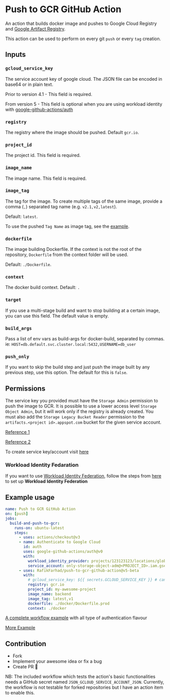 # Push to GCR GitHub Action

An action that builds docker image and pushes to Google Cloud Registry and [Google Artifact Registry](https://github.com/RafikFarhad/push-to-gcr-github-action/issues/35).

This action can be used to perform on every git `push` or every `tag` creation.

## Inputs

### `gcloud_service_key`
The service account key of google cloud. The JSON file can be encoded in base64 or in plain text. 

Prior to version 4.1 - This field is required.

From version 5 - This field is optional when you are using workload identity with [google-github-actions/auth](https://github.com/google-github-actions/auth)
### `registry`
The registry where the image should be pushed. Default `gcr.io`.

### `project_id`
The project id. This field is required.

### `image_name`
The image name. This field is required.

### `image_tag`
The tag for the image. To create multiple tags of the same image, provide a comma (`,`) separated tag name (e.g. `v2.1,v2,latest`).

Default: `latest`.

To use the pushed `Tag Name` as image tag, see the [example](https://github.com/RafikFarhad/push-to-gcr-github-action/blob/master/examples/build_only_tags.yml).

### `dockerfile`
The image building Dockerfile. 
If the context is not the root of the repository, `Dockerfile` from the context folder will be used.

Default: `./Dockerfile`.

### `context`
The docker build context. Default: `.`

### `target`
If you use a multi-stage build and want to stop building at a certain image, you can use this field. The default value is empty.

### `build_args`
Pass a list of env vars as build-args for docker-build, separated by commas. ie: `HOST=db.default.svc.cluster.local:5432,USERNAME=db_user`

### `push_only`
If you want to skip the build step and just push the image built by any previous step, use this option. The default for this is `false`.

## Permissions
The service key you provided must have the `Storage Admin` permission to push the image to GCR.
It is possible to use a lower access level `Storage Object Admin`, but it will work only if the registry is already created. You must also add the `Storage Legacy Bucket Reader` permission to the `artifacts.<project id>.appspot.com` bucket for the given service account.

[Reference 1](https://cloud.google.com/container-registry/docs/access-control)

[Reference 2](https://stackoverflow.com/a/39750467/6189461)

To create service key/account visit [here](https://console.cloud.google.com/iam-admin/serviceaccounts)

### Workload Identity Fedaration
If you want to use [Workload Identity Federation](https://cloud.google.com/iam/docs/workload-identity-federation), follow the steps from [here](https://github.com/google-github-actions/auth#setting-up-workload-identity-federation) to set up **Workload Identity Federation**

## Example usage
```yaml
name: Push to GCR GitHub Action
on: [push]
jobs:
  build-and-push-to-gcr:
    runs-on: ubuntu-latest
    steps:      
      - uses: actions/checkout@v3
      - name: Authenticate to Google Cloud
        id: auth
        uses: google-github-actions/auth@v0
        with:
          workload_identity_provider: projects/123123123/locations/global/workloadIdentityPools/the-workload-pool/providers/the-provider
          service_account: only-storage-object-adm@<PROJECT_ID>.iam.gserviceaccount.com
      - uses: RafikFarhad/push-to-gcr-github-action@v5-beta
        with:
          # gcloud_service_key: ${{ secrets.GCLOUD_SERVICE_KEY }} # can be base64 encoded or plain text || not needed if you use google-github-actions/auth
          registry: gcr.io
          project_id: my-awesome-project
          image_name: backend
          image_tag: latest,v1
          dockerfile: ./docker/Dockerfile.prod
          context: ./docker
```
[A complete workflow example](https://github.com/RafikFarhad/push-to-gcr-github-action/tree/master/.github/workflows) with all type of authentication flavour

[More Example](https://github.com/RafikFarhad/push-to-gcr-github-action/tree/master/examples)

## Contribution
- Fork
- Implement your awesome idea or fix a bug
- Create PR 🎉

NB: The included workflow which tests the action's basic functionalities needs a GitHub secret named `JSON_GCLOUD_SERVICE_ACCOUNT_JSON`.
Currently, the workflow is not testable for forked repositories but I have an action item to enable this.  
